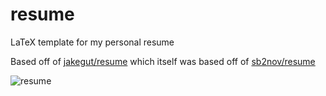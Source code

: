 # resume
LaTeX template for my personal resume

Based off of [jakegut/resume](https://github.com/jakegut/resume/) which itself was based off of [sb2nov/resume](https://github.com/sb2nov/resume/)

![resume](https://user-images.githubusercontent.com/29739395/192651816-d280a792-fd3b-419f-b972-bbb80f1a4bdc.png)
